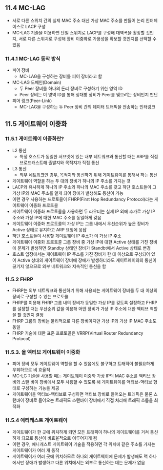 ## 11.4 MC-LAG

-   서로 다른 스위치 간의 실제 MAC 주소 대신 가상 MAC 주소를 만들어 논리 인터페이스로 LACP 구성
-   MC-LAG 기술을 이용하면 단일 스위치로 LACP를 구성해 대역폭을 활장할 것인지, 서로 다른 스위치로 구성해 장비 이중화로 가용성을 확보할 것인지를 선택할 수 있음

### 11.4.1 MC-LAG 동작 방식

-   피어 장비
    -   MC-LAG을 구성하는 장비를 피어 장비라고 함
-   MC-LAG 도메인(Domain)
    -   두 Peer 장비를 하나의 돈리 장비로 구성하기 위한 영역 ID
    -   Peer 장비는 이 영역 ID를 통해 상대방 장비가 Peer를 맺으려는 장비인지 판단
-   피어 링크(Peer-Link)
    -   MC-LAG을 구성하는 두 Peer 장비 간의 데이터 트래픽을 전송하는 인터링크

## 11.5 게이트웨이 이중화

### 11.5.1 게이트웨이 이중화란?

-   L2 통신
    -   특정 호스트가 동일한 서브넷에 있는 내부 네트워크와 통신할 때는 ARP를 직접 브로드캐스트해 출발지와 목적지가 직접 통신
-   L3 통신
    -   외부 네트워크인 경우, 목적지와 통신하기 위해 게이트웨이를 통해서 하는 통신
-   게이트웨이 역할을 하는 두 대의 장비가 하나의 IP 주소를 가지는 것
-   LACP와 유사하게 하나의 IP 주소와 하나의 MAC 주소를 갖고 하단 호스트들이 그 가상 IP와 MAC 주소를 알게 되어 장애가 발생해도 통신이 가능
-   이런 경우 사용하는 프로토콜이 FHRP(First Hop Redundancy Protocol)라는 게이트웨이 이중화 프로토콜
-   게이트웨이 이중화 프로토콜을 사용하면 두 라우터는 실제 IP 외에 추가로 가상 IP 주소와 가상 IP에 대한 MAC 주소를 동일하게 갖음
-   게이트웨이 이중화 프로토콜의 가상 IP는 그룹 내에서 우선순위가 높은 장비가 Active 상태로 유지하고 ARP 요청에 응답
-   하단 호스트들이 사용할 게이트웨이 IP 주소가 이 가상 IP 주소
-   게이트웨이 이중화 프로토콜 그룹 장비 중 가상 IP에 대한 Active 상태를 가진 장비에 문제가 발생하면 Standby 상태인 장비가 Standbt에서 Active 상태로 변경
-   호스트 입장에서는 게이트웨이 IP 주소를 가진 장비가 한 대 이상으로 구성되어 있어 Active 상태의 게이트웨이 장비에 장애가 발생하더라도 게이트웨이와의 통신이 끊기지 않으므로 외부 네트워크와 지속적인 통신을 함

### 11.5.2 FHRP

-   FHRP는 외부 네트워크와 통신하기 위해 사용되는 게이트웨이 장비를 두 대 이상의 장비로 구성할 수 있는 프로토콜
-   FHRP를 이용해 FHRP 그룹 내의 장비가 동일한 가상 IP를 갖도록 설정하고 FHRP를 설정할 때는 우선순위 값을 이용해 어떤 장비가 가상 IP 주소에 대한 액티브 역할을 할 것인지 결정
-   FHRP 그룹의 장비는 물리적으로 다른 장비이지만 가상 IP와 가상 IP MAC 주소도 동일
-   FHRP 기술에 대한 표준 프로토콜은 VRRP(Virtual Router Redundancy Protocol)

### 11.5.3. 올 액티브 게이트웨이 이중화

-   피어 장비 모두 게이트웨이 역할을 할 수 있음에도 불구하고 트래픽이 불필요하게 우회하므로 비 효율적
-   MC-LG 기술을 사용할 때는 게이트웨이 이중화 가상 IP의 MAC 주소를 액티브 장비와 스탠 바이 장비에서 모두 사용할 수 있도록 해 게이트웨이를 액티브-액티브 형태로 구성하는 기능을 제공
-   게이트웨이을 액티브-액티브로 구성하면 액티브 장비로 들어오는 트래픽은 물론 스탠바이 장비로 들어오는 트래픽도 스탠바이 장비에서 직접 처리해 트래픽 흐름을 최적화

### 11.5.4 애티캐스트 게이트웨이

-   게이트웨이가 한 곳에 위치하게 되면 모든 트래픽이 하나의 게이트웨이를 거쳐 통신하게 되므로 통신이 비효율적으로 이루어지게 됨
-   이런 경우, 애니캐스트 게이트웨이 기술을 적용하면 각 위치에 같은 주소를 가지는 게이트웨이가 여러 개 동작
-   게이트웨이가 여러 곳에 위치하므로 하나의 게이트웨이에 문제가 발생해도 랙 하나에서만 장애가 발생하고 다른 위치에서는 외부로 통신하는 데는 문제가 없음
